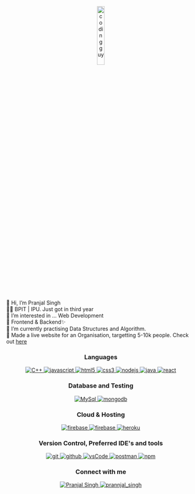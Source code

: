 <div align="center">
  <img width="20%" src="https://static.wixstatic.com/media/c01693_2215f9d46a9e49c5b804ba18d48c3514~mv2.png/v1/fill/w_312,h_312,al_c,q_85,usm_0.66_1.00_0.01,enc_auto/coding%20person%20image%20for%20website%20.png" alt="coding guy" />
</div>
👋 Hi, I’m Pranjal Singh <br/>
👨‍🎓 BPIT | IPU. Just got in third year <br/>
👀 I’m interested in ... Web Development <br/>
🎈 Frontend & Backend✨ <br/>
🌱 I’m currently practising Data Structures and Algorithm. <br/>
💞️ Made a live website for an Organisation, targetting 5-10k people. Check out <a href="https://shakuntalapoddarngo.org/">here</a> <br/>



<div align="center">
    <h3>Languages</h3>
    <a href="https://www.w3schools.com/cpp/" target="_blank"> 
    <img alt="C++" src="https://img.shields.io/badge/C++-00599C.svg?&style=for-the-badge&logo=cplusplus&logoColor=red">
     </a> 
    </a>
    <a href="https://developer.mozilla.org/en-US/docs/Web/JavaScript" target="_blank"> 
      <img src="https://img.shields.io/badge/Javascript-F7DF1E.svg?style=for-the-badge&logo=javascript&logoColor=black"
        alt="javascript"/> 
    </a>
    <a href="https://www.w3.org/html/" target="_blank"> 
      <img src="https://img.shields.io/badge/html-E34F26.svg?style=for-the-badge&logo=html5&logoColor=white"
        alt="html5"/> 
    </a>
    <a href="https://www.w3schools.com/css/" target="_blank">
      <img src="https://img.shields.io/badge/css-1572B6.svg?style=for-the-badge&logo=css3&logoColor=white"
        alt="css3"/>
    </a>
     <a href="https://nodejs.org" target="_blank"> 
      <img src="https://img.shields.io/badge/node.js-339933.svg?style=for-the-badge&logo=nodedotjs&logoColor=white"
        alt="nodejs"/> 
    </a>
    <a href="https://www.java.com" target="_blank"> 
      <img src="https://img.shields.io/badge/Java-007396.svg?style=for-the-badge&logo=java&logoColor=white" 
        alt="java"/> 
    </a>
    <a href="#" target="_blank">
    <img src="https://img.shields.io/badge/-ReactJs-61DAFB?logo=react&logoColor=white&style=for-the-badge" alt="react"/>
    </a>
    
  </div>
  
  <div align="center">
    <h3>Database and Testing</h3>
    <a href="https://dev.mysql.com/doc/" target="_blank"> 
      <img src="https://img.shields.io/badge/MySQL-4479A1.svg?&color=pink&style=for-the-badge&logo=MySQL&logoColor=white"
        alt="MySql"/> 
    </a>
    <a href="https://www.mongodb.com/" target="_blank"> 
      <img src="https://img.shields.io/badge/mongodb-47A248.svg?style=for-the-badge&logo=mongodb&logoColor=white"
        alt="mongodb"/> 
    </a> 
     
  </div> 
  
  <div align="center">
    <h3>Cloud & Hosting</h3>
    <div>
    <a href="https://firebase.google.com/" target="_blank">
      <img src="https://img.shields.io/badge/firebase-FFCA28.svg?style=for-the-badge&logo=firebase&logoColor=black" alt="firebase"/>
    </a>
    <a href="https://netlify.com/" target="_blank">
      <img src="https://img.shields.io/badge/netlify-00C7B7.svg?style=for-the-badge&logo=netlify&logoColor=black" alt="firebase"/>
    </a>
    <a href="https://heroku.com" target="_blank"> 
      <img src="https://img.shields.io/badge/heroku-430098.svg?style=for-the-badge&logo=heroku&logoColor=white"
        alt="heroku"/> 
    </a> 
    </div>
  </div>
   <div align="center">
      <h3>Version Control, Preferred IDE's and tools</h3>
      <a href="https://git-scm.com/" target="_blank">
        <img src="https://img.shields.io/badge/git-F05032.svg?style=for-the-badge&logo=git&logoColor=white"
          alt="git"/>
      </a>
      <a href="https://github.com/" target="_blank">
        <img src="https://img.shields.io/badge/github-181717.svg?style=for-the-badge&logo=github&logoColor=white" alt="github" />
      </a>
      <a href="https://code.visualstudio.com/" target="_blank">
        <img src="https://img.shields.io/badge/vscode-007ACC.svg?style=for-the-badge&logo=visualstudiocode&logoColor=white" alt="vsCode"/> 
      </a>
      <a href="https://postman.com" target="_blank"> 
        <img src="https://img.shields.io/badge/postman-FF6C37.svg?style=for-the-badge&logo=postman&logoColor=white" alt="postman"/>
      </a>
      <a href="https://www.npmjs.com" target="_blank">
       <img src="https://shields.io/badge/npm-CB3837.svg?&color=ff69b4&style=for-the-badge&logo=Jest&logoColor=white" alt="npm">
      </a>
  </div>
  <div align="center">
  <h3>Connect with me</h3>
  <div>
    <a  href="https://www.linkedin.com/in/pranjal-singh-58b787172/" target="_blank">
      <img src="https://img.shields.io/badge/Linked%20In-0A66C2.svg?style=for-the-badge&logo=linkedin&logoColor=white" alt="Pranjal Singh"/>
    </a>
    <a href="https://www.instagram.com/prannjal_singh/" target="_blank">
      <img src="https://shields.io/badge/Instagram-E4405F.svg?&color=ff69b4&style=for-the-badge&logo=Jest&logoColor=white"
      alt="prannjal_singh">
    </a>
  </div>
</div>
